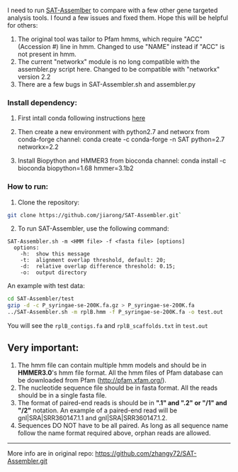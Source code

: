 I need to run [SAT-Assemlber](https://github.com/zhangy72/SAT-Assembler.git) to compare with a few other gene targeted analysis tools. I found a few issues and fixed them. Hope this will be helpful for others:

1) The original tool was tailor to Pfam hmms, which require "ACC" (Accession #) line in hmm. Changed to use "NAME" instead if "ACC" is not present in hmm.
2) The current "networkx" module is no long compatible with the assembler.py script here. Changed to be compatible with "networkx" version 2.2
3) There are a few bugs in SAT-Assembler.sh and assembler.py

### Install dependency:
1) First intall conda following instructions [here](https://conda.io/docs/user-guide/install/linux.html)

2) Then create a new environment with python2.7 and networx from conda-forge channel:
conda create -c conda-forge -n SAT python=2.7 networkx=2.2 

3) Install Biopython and HMMER3 from bioconda channel:
conda install -c bioconda biopython=1.68 hmmer=3.1b2

### How to run:

1. Clone the repository:   

```bash
git clone https://github.com/jiarong/SAT-Assembler.git`
```

2. To run SAT-Assembler, use the following command:  

```
SAT-Assembler.sh -m <HMM file> -f <fasta file> [options]  
  options:
    -h:  show this message
    -t:  alignment overlap threshold, default: 20;
    -d:  relative overlap difference threshold: 0.15;
    -o:  output directory
```

An example with test data:

```bash
cd SAT-Assembler/test
gzip -d -c P_syringae-se-200K.fa.gz > P_syringae-se-200K.fa
../SAT-Assembler.sh -m rplB.hmm -f P_syringae-se-200K.fa -o test.out
```
You will see the `rplB_contigs.fa` and `rplB_scaffolds.txt` in `test.out`

## Very important:
1. The hmm file can contain multiple hmm models and should be in **HMMER3.0**'s hmm file format. All the hmm files of Pfam database can be downloaded from Pfam (http://pfam.xfam.org/).  
2. The nucleotide sequence file should be in fasta format. All the reads should be in a single fasta file.  
3. The format of paired-end reads is should be in **".1" and ".2" or "/1" and "/2"** notation. An example of a paired-end read will be gnl|SRA|SRR360147.1.1 and gnl|SRA|SRR360147.1.2.  
4. Sequences DO NOT have to be all paired. As long as all sequence name follow the name format required above, orphan reads are allowed. 

------------


More info are in original repo: https://github.com/zhangy72/SAT-Assembler.git
